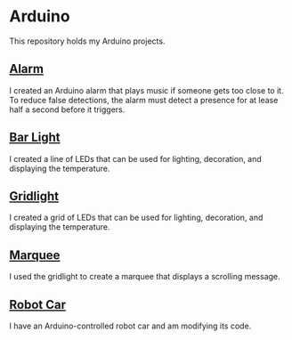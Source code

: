 # Arduino
This repository holds my Arduino projects.

## [Alarm](https://github.com/zprevost/arduino/blob/master/sketch/alarm)
I created an Arduino alarm that plays music if someone gets too close to it. To reduce false detections, the alarm must detect a presence for at lease half a second before it triggers.  
  
## [Bar Light](https://github.com/zprevost/arduino/tree/master/sketch/bar_light)  
I created a line of LEDs that can be used for lighting, decoration, and displaying the temperature.  
  
## [Gridlight](https://github.com/zprevost/arduino/tree/master/sketch/gridlight_5x10)  
I created a grid of LEDs that can be used for lighting, decoration, and displaying the temperature.  
  
## [Marquee](https://github.com/zprevost/arduino/tree/master/sketch/marquee)
I used the gridlight to create a marquee that displays a scrolling message.  
  
## [Robot Car](https://github.com/zprevost/arduino/tree/master/sketch/robot_car)
I have an Arduino-controlled robot car and am modifying its code.

